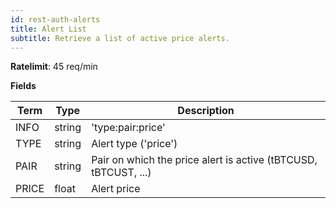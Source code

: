 ```yaml
---
id: rest-auth-alerts
title: Alert List
subtitle: Retrieve a list of active price alerts.
---
```


**Ratelimit**: 45 req/min

**Fields**

Term | Type | Description
-- | -- | --
INFO|  string  |  'type:pair:price'
TYPE | string | Alert type ('price')
PAIR | string | Pair on which the price alert is active (tBTCUSD, tBTCUST, ...)
PRICE | float | Alert price
